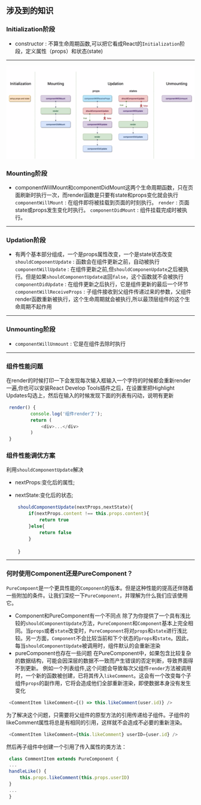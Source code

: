 ## 涉及到的知识
### Initialization阶段
   + constructor : 不算生命周期函数,可以把它看成React的`Initialization`阶段，定义属性（props）和状态(state)
---

![react声明周期](./public/reactLifeCycle.png)
### Mounting阶段
+ componentWillMount和componentDidMount这两个生命周期函数，只在页面刷新时执行一次，而render函数是只要有state和props变化就会执行
   `componentWillMount` : 在组件即将被挂载到页面的时刻执行。
   `render` : 页面state或props发生变化时执行。
   `componentDidMount` : 组件挂载完成时被执行。
---

### Updation阶段
+ 有两个基本部分组成，一个是props属性改变，一个是state状态改变
   `shouldComponentUpdate` : 函数会在组件更新之前，自动被执行
   `componentWillUpdate` : 在组件更新之前,但`shouldComponenUpdate`之后被执行。但是如果`shouldComponentUpdate返`回`false`，这个函数就不会被执行
   `componentDidUpdate` : 在组件更新之后执行，它是组件更新的最后一个环节
   `componentWillReceiveProps` : 子组件接收到父组件传递过来的参数，父组件render函数重新被执行，这个生命周期就会被执行,所以最顶层组件的这个生命周期不起作用
---

### Unmounting阶段
 + `componentWillUnmount` : 它是在组件去除时执行
---

### 组件性能问题
   在render的时候打印一下会发现每次输入框输入一个字符的时候都会重新render一遍,你也可以安装React Develop Tools插件之后，在设置里把Highlight Updates勾选上，然后在输入的时候发现下面的列表有闪动，说明有更新
   ``` javascript
    render() {
            console.log('组件render了');
            return (
                <div>...</div>
            )
    }
   ```

### 组件性能调优方案
   利用`shouldComponentUpdate`解决
+ nextProps:变化后的属性;
+ nextState:变化后的状态;

   ``` javascript
    shouldComponentUpdate(nextProps,nextState){
        if(nextProps.content !== this.props.content){
            return true
        }else{
            return false
        }
    
    }
   ```
---

### 何时使用Component还是PureComponent？
`PureCompoent`是一个更具性能的`Component`的版本。但是这种性能的提高还伴随着一些附加的条件。让我们深挖一下`PureComponent`，并理解为什么我们应该使用它。
   + Component和PureComponent有一个不同点
   除了为你提供了一个具有浅比较的`shouldComponentUpdate`方法，`PureComponent`和`Component`基本上完全相同。当`props`或者`state`改变时，`PureComponent`将对`props`和`state`进行浅比较。另一方面，`Component`不会比较当前和下个状态的`props`和`state`。因此，每当`shouldComponentUpdate`被调用时，组件默认的会重新渲染
   + pureComponent也存在一些问题
   在PureComponent中，如果包含比较复杂的数据结构，可能会因深层的数据不一致而产生错误的否定判断，导致界面得不到更新。
   例如一个列表组件,这个问题会导致每次父组件`render`方法被调用时，一个新的函数被创建，已将其传入`likeComment`。这会有一个改变每个子组件`props`的副作用，它将会造成他们全部重新渲染，即使数据本身没有发生变化
   ``` javascript
    <CommentItem likeComment={() => this.likeComment(user.id)} />
   ```

   为了解决这个问题，只需要将父组件的原型方法的引用传递给子组件。子组件的likeComment属性将总是有相同的引用，这样就不会造成不必要的重新渲染。
   ``` javascript
    <CommentItem likeComment={this.likeComment} userID={user.id} />
   ```
   然后再子组件中创建一个引用了传入属性的类方法：
   ``` javascript
    class CommentItem extends PureComponent {
    ...
    handleLike() {
        this.props.likeComment(this.props.userID)
    }
    ...
    }
   ```
